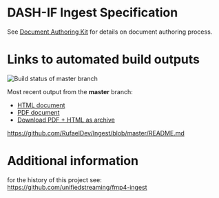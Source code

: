# DASH-IF Ingest Specification

See [Document Authoring Kit](https://dashif.org/DocumentAuthoring/) for details on document authoring process.

# Links to automated build outputs

![Build status of master branch](https://dev.azure.com/dashif/Automation/_apis/build/status/Ingest?branchName=master)

Most recent output from the **master** branch:

* [HTML document](https://dashif-documents.azurewebsites.net/Ingest/master/DASH-IF-Ingest.html)
* [PDF document](https://dashif-documents.azurewebsites.net/Ingest/master/DASH-IF-Ingest.pdf)
* [Download PDF + HTML as archive](https://dashif-documents.azurewebsites.net/Ingest/master/DASH-IF-Ingest.zip)

https://github.com/RufaelDev/Ingest/blob/master/README.md 

# Additional information 
for the history of this project see:
https://github.com/unifiedstreaming/fmp4-ingest  
